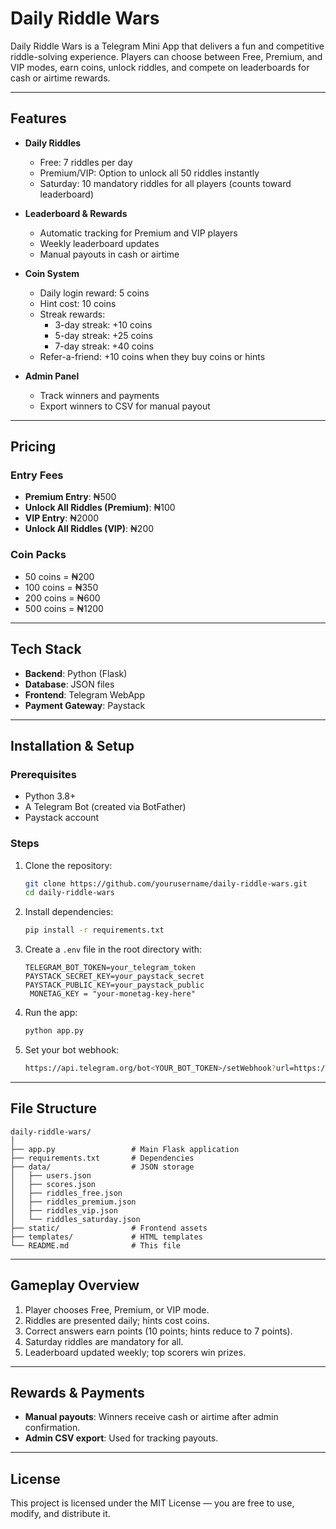 # Daily Riddle Wars

Daily Riddle Wars is a Telegram Mini App that delivers a fun and competitive riddle-solving experience. Players can choose between Free, Premium, and VIP modes, earn coins, unlock riddles, and compete on leaderboards for cash or airtime rewards.

---

## Features

- **Daily Riddles**  
  - Free: 7 riddles per day  
  - Premium/VIP: Option to unlock all 50 riddles instantly  
  - Saturday: 10 mandatory riddles for all players (counts toward leaderboard)  

- **Leaderboard & Rewards**  
  - Automatic tracking for Premium and VIP players  
  - Weekly leaderboard updates  
  - Manual payouts in cash or airtime  

- **Coin System**  
  - Daily login reward: 5 coins  
  - Hint cost: 10 coins  
  - Streak rewards:  
    - 3-day streak: +10 coins  
    - 5-day streak: +25 coins  
    - 7-day streak: +40 coins  
  - Refer-a-friend: +10 coins when they buy coins or hints  

- **Admin Panel**  
  - Track winners and payments  
  - Export winners to CSV for manual payout  

---

## Pricing

### Entry Fees
- **Premium Entry**: ₦500  
- **Unlock All Riddles (Premium)**: ₦100  
- **VIP Entry**: ₦2000  
- **Unlock All Riddles (VIP)**: ₦200  

### Coin Packs
- 50 coins = ₦200  
- 100 coins = ₦350  
- 200 coins = ₦600  
- 500 coins = ₦1200  

---

## Tech Stack

- **Backend**: Python (Flask)  
- **Database**: JSON files  
- **Frontend**: Telegram WebApp  
- **Payment Gateway**: Paystack  

---

## Installation & Setup

### Prerequisites
- Python 3.8+
- A Telegram Bot (created via BotFather)
- Paystack account

### Steps
1. Clone the repository:
   ```bash
   git clone https://github.com/yourusername/daily-riddle-wars.git
   cd daily-riddle-wars
   ```

2. Install dependencies:
   ```bash
   pip install -r requirements.txt
   ```

3. Create a `.env` file in the root directory with:
   ```
   TELEGRAM_BOT_TOKEN=your_telegram_token
   PAYSTACK_SECRET_KEY=your_paystack_secret
   PAYSTACK_PUBLIC_KEY=your_paystack_public
    MONETAG_KEY = "your-monetag-key-here"

   ``` 

4. Run the app:
   ```bash
   python app.py
   ```

5. Set your bot webhook:
   ```bash
   https://api.telegram.org/bot<YOUR_BOT_TOKEN>/setWebhook?url=https://your-domain.com/webhook
   ```

---

## File Structure
```
daily-riddle-wars/
│
├── app.py                 # Main Flask application
├── requirements.txt       # Dependencies
├── data/                  # JSON storage
│   ├── users.json
│   ├── scores.json
│   ├── riddles_free.json
│   ├── riddles_premium.json
│   ├── riddles_vip.json
│   └── riddles_saturday.json
├── static/                # Frontend assets
├── templates/             # HTML templates
└── README.md              # This file
```

---

## Gameplay Overview

1. Player chooses Free, Premium, or VIP mode.
2. Riddles are presented daily; hints cost coins.
3. Correct answers earn points (10 points; hints reduce to 7 points).
4. Saturday riddles are mandatory for all.
5. Leaderboard updated weekly; top scorers win prizes.

---

## Rewards & Payments

- **Manual payouts**: Winners receive cash or airtime after admin confirmation.
- **Admin CSV export**: Used for tracking payouts.

---

## License

This project is licensed under the MIT License — you are free to use, modify, and distribute it.
